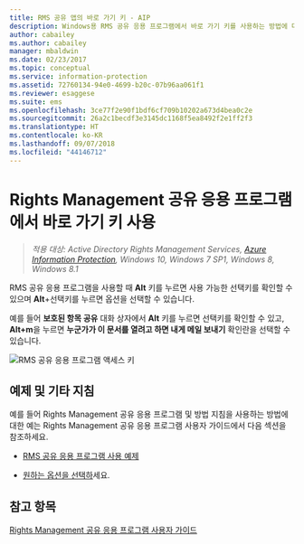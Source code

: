 ```yaml
---
title: RMS 공유 앱의 바로 가기 키 - AIP
description: Windows용 RMS 공유 응용 프로그램에서 바로 가기 키를 사용하는 방법에 대한 지침을 제공합니다.
author: cabailey
ms.author: cabailey
manager: mbaldwin
ms.date: 02/23/2017
ms.topic: conceptual
ms.service: information-protection
ms.assetid: 72760134-94e0-4699-b20c-07b96aa061f1
ms.reviewer: esaggese
ms.suite: ems
ms.openlocfilehash: 3ce77f2e90f1bdf6cf709b10202a673d4bea0c2e
ms.sourcegitcommit: 26a2c1becdf3e3145dc1168f5ea8492f2e1ff2f3
ms.translationtype: HT
ms.contentlocale: ko-KR
ms.lasthandoff: 09/07/2018
ms.locfileid: "44146712"
---
```

# <a name="use-keyboard-shortcuts-in-the-rights-management-sharing-application"></a>Rights Management 공유 응용 프로그램에서 바로 가기 키 사용

>*적용 대상: Active Directory Rights Management Services, [Azure Information Protection](https://azure.microsoft.com/pricing/details/information-protection), Windows 10, Windows 7 SP1, Windows 8, Windows 8.1*

RMS 공유 응용 프로그램을 사용할 때 **Alt** 키를 누르면 사용 가능한 선택키를 확인할 수 있으며 **Alt**+선택키를 누르면 옵션을 선택할 수 있습니다.

예를 들어 **보호된 항목 공유** 대화 상자에서 **Alt** 키를 누르면 선택키를 확인할 수 있고, **Alt+m**을 누르면 **누군가가 이 문서를 열려고 하면 내게 메일 보내기** 확인란을 선택할 수 있습니다.

![RMS 공유 응용 프로그램 액세스 키](../media/ADRMS_MSRMSApp_AccessKeys.png)

## <a name="examples-and-other-instructions"></a>예제 및 기타 지침
예를 들어 Rights Management 공유 응용 프로그램 및 방법 지침을 사용하는 방법에 대한 예는 Rights Management 공유 응용 프로그램 사용자 가이드에서 다음 섹션을 참조하세요.

-   [RMS 공유 응용 프로그램 사용 예제](sharing-app-user-guide.md#examples-for-using-the-rms-sharing-application)

-   [원하는 옵션을 선택하](sharing-app-user-guide.md#what-do-you-want-to-do)세요.

## <a name="see-also"></a>참고 항목
[Rights Management 공유 응용 프로그램 사용자 가이드](sharing-app-user-guide.md)
